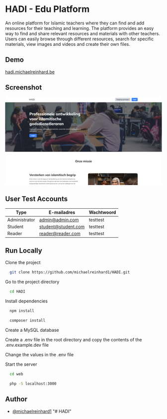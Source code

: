 # HADI - Edu Platform

An online platform for Islamic teachers where they can find and add resources for their teaching and learning. The platform provides an easy way to find and share relevant resources and materials with other teachers. Users can easily browse through different resources, search for specific materials, view images and videos and create their own files.

## Demo

[hadi.michaelreinhard.be](http://hadi.michaelreinhard.be/)

## Screenshot

[![Website Screenshot](web/assets/images/screenshot.png)](http://hadi.michaelreinhard.be/)

## User Test Accounts

| Type          | E-mailadres         | Wachtwoord |
| ------------- | ------------------- | ---------- |
| Administrator | admin@admin.com     | testtest   |
| Student       | student@student.com | testtest   |
| Reader        | reader@reader.com   | testtest   |

## Run Locally

Clone the project

```bash
  git clone https://github.com/michaelreinhard1/HADI.git
```

Go to the project directory

```bash
  cd HADI
```

Install dependencies

```bash
  npm install
```

```bash
  composer install
```

Create a MySQL database

Create a .env file in the root directory and copy the contents of the .env.example.dev file

Change the values in the .env file

Start the server

```bash
  cd web
```

```bash
  php -S localhost:3000
```

## Author

- [@michaelreinhard1](https://www.github.com/michaelreinhard1)
"# HADI" 
